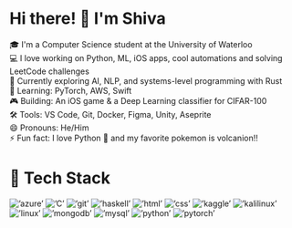# Hi there! 👋 I'm Shiva

🎓 I'm a Computer Science student at the University of Waterloo  
💻 I love working on Python, ML, iOS apps, cool automations  and solving LeetCode challenges  
🚀 Currently exploring AI, NLP, and systems-level programming with Rust  
🌱 Learning: PyTorch, AWS, Swift  
🎮 Building: An iOS game & a Deep Learning classifier for CIFAR-100  
🛠️ Tools: VS Code, Git, Docker, Figma, Unity, Aseprite  
😄 Pronouns: He/Him  
⚡ Fun fact: I love Python 🐍 and my favorite pokemon is volcanion!!  
  
# 🧰 Tech Stack
<div>
    <img src=’https://github.com/devicons/devicon/blob/master/icons/azure/azure-original.svg’ title=’azure’ alt=’azure’ height=’40’ width=’40’>
    <img src=’https://github.com/devicons/devicon/blob/master/icons/c/c-original.svg’ title=’C’ alt=’C’ height=’35’ width=’35’>
    <img src=’https://github.com/devicons/devicon/blob/master/icons/git/git-original.svg’ title=’git’ alt=’git’ height=’40’ width=’40’>
    <img src=’https://github.com/devicons/devicon/blob/master/icons/haskell/haskell-original.svg’ title=’haskell’ alt=’haskell’ height=’40’ width=’40’>
    <img src=’https://github.com/devicons/devicon/blob/master/icons/html5/html5-original.svg’ title=’html’ alt=’html’ height=’40’ width=’40’>
    <img src=’https://github.com/devicons/devicon/blob/master/icons/css3/css3-original.svg’ title=’css’ alt=’css’ height=’40’ width=’40’>
    <img src=’https://github.com/devicons/devicon/blob/master/icons/kaggle/kaggle-original.svg’ title=’kaggle’ alt=’kaggle’ height=’40’ width=’40’>
    <img src=’https://github.com/devicons/devicon/blob/master/icons/kalilinux/kalilinux-original.svg’ title=’kalilinux’ alt=’kalilinux’ height=’40’ width=’40’>
    <img src=’https://github.com/devicons/devicon/blob/master/icons/linux/linux-original.svg’ title=’linux’ alt=’linux’ height=’40’ width=’40’>
    <img src=’https://github.com/devicons/devicon/blob/master/icons/mongodb/mongodb-original.svg’ title=’mongodb’ alt=’mongodb’ height=’40’ width=’40’>
    <img src=’https://github.com/devicons/devicon/blob/master/icons/mysql/mysql-original-wordmark.svg’ title=’mysql’ alt=’mysql’ height=’45’ width=’45’>
    <img src=’https://github.com/devicons/devicon/blob/master/icons/python/python-original.svg’ title=’python’ alt=’python’ height=’40’ width=’40’>
    <img src=’https://github.com/devicons/devicon/blob/master/icons/pytorch/pytorch-original.svg’ title=’pytorch’ alt=’pytorch’ height=’40’ width=’40’>
</div>
